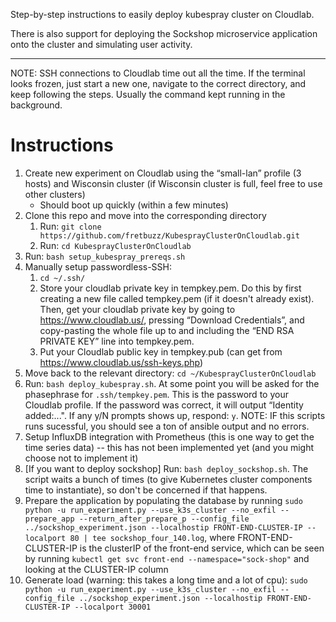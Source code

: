 Step-by-step instructions to easily deploy kubespray cluster on Cloudlab. 

There is also support for deploying the Sockshop microservice application onto the cluster and simulating user activity.

----
NOTE: SSH connections to Cloudlab time out all the time. If the terminal looks frozen, just start a new one, navigate to the correct directory, and keep following the steps. Usually the command kept running in the background.

# Instructions
1. Create new experiment on Cloudlab using the “small-lan” profile (3 hosts) and Wisconsin cluster (if Wisconsin cluster is full, feel free to use other clusters)
    * Should boot up quickly (within a few minutes)
2. Clone this repo and move into the corresponding directory
    1. Run: `git clone https://github.com/fretbuzz/KubesprayClusterOnCloudlab.git`
    2. Run: `cd KubesprayClusterOnCloudlab`
3. Run: `bash setup_kubespray_prereqs.sh`
4. Manually setup passwordless-SSH:
    1. `cd ~/.ssh/`
    2. Store your cloudlab private key in tempkey.pem. Do this by first creating a new file called tempkey.pem (if it doesn't already exist). Then, get your cloudlab private key by going to https://www.cloudlab.us/, pressing “Download Credentials”, and copy-pasting the whole file up to and including the “END RSA PRIVATE KEY” line into tempkey.pem. 
    3. Put your Cloudlab public key in tempkey.pub (can get from https://www.cloudlab.us/ssh-keys.php)
5. Move back to the relevant directory: `cd ~/KubesprayClusterOnCloudlab`
6. Run: `bash deploy_kubespray.sh`. At some point you will be asked for the phasephrase for `.ssh/tempkey.pem`. This is the password to your Cloudlab profile. If the password was correct, it will output “Identity added:...". If any y/N prompts shows up, respond: `y`.
   NOTE: IF this scripts runs sucessful, you should see a ton of ansible output and no errors.
7. Setup InfluxDB integration with Prometheus (this is one way to get the time series data) -- this has not been implemented yet (and you might choose not to implement it)
8. \[If you want to deploy sockshop\] Run: `bash deploy_sockshop.sh`. The script waits a bunch of times (to give Kubernetes cluster components time to instantiate), so don't be concerned if that happens.
9. Prepare the application by populating the database by running `sudo python -u run_experiment.py --use_k3s_cluster --no_exfil --prepare_app --return_after_prepare_p --config_file ../sockshop_experiment.json --localhostip FRONT-END-CLUSTER-IP --localport 80 | tee sockshop_four_140.log`, where FRONT-END-CLUSTER-IP is the clusterIP of the front-end service, which can be seen by running `kubectl get svc front-end --namespace="sock-shop"` and looking at the CLUSTER-IP column
10. Generate load (warning: this takes a long time and a lot of cpu):
`sudo python -u run_experiment.py --use_k3s_cluster --no_exfil --config_file ../sockshop_experiment.json --localhostip FRONT-END-CLUSTER-IP --localport 30001`

